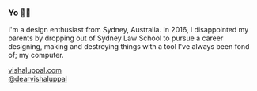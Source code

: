 ### Yo ✌🏽

I'm a design enthusiast from Sydney, Australia. In 2016, I disappointed my parents by dropping out of Sydney Law School to pursue a career designing, making and destroying things with a tool I've always been fond of; my computer.

[vishaluppal.com](https://vishaluppal.com)\
[@dearvishaluppal](https://twitter.com/dearvishaluppal)

<!--
**vishaluppal/vishaluppal** is a ✨ _special_ ✨ repository because its `README.md` (this file) appears on your GitHub profile.

Here are some ideas to get you started:

- 🔭 I’m currently working on ...
- 🌱 I’m currently learning ...
- 👯 I’m looking to collaborate on ...
- 🤔 I’m looking for help with ...
- 💬 Ask me about ...
- 📫 How to reach me: ...
- 😄 Pronouns: ...
- ⚡ Fun fact: ...
-->
